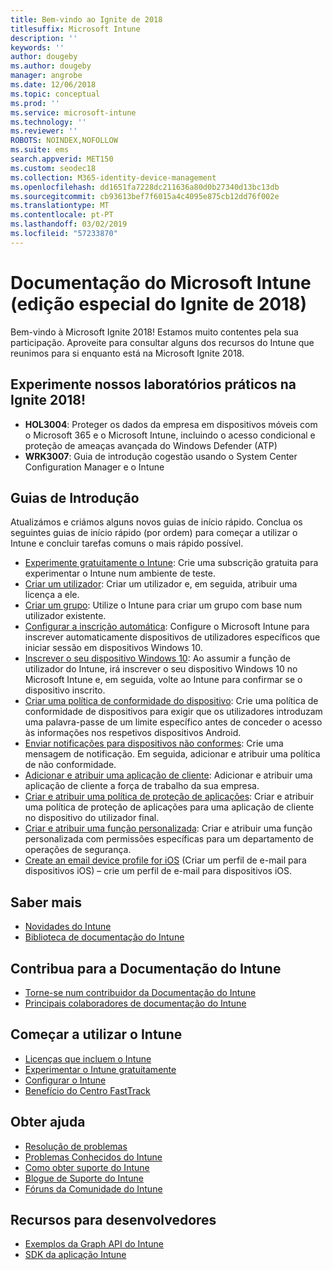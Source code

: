 ```yaml
---
title: Bem-vindo ao Ignite de 2018
titlesuffix: Microsoft Intune
description: ''
keywords: ''
author: dougeby
ms.author: dougeby
manager: angrobe
ms.date: 12/06/2018
ms.topic: conceptual
ms.prod: ''
ms.service: microsoft-intune
ms.technology: ''
ms.reviewer: ''
ROBOTS: NOINDEX,NOFOLLOW
ms.suite: ems
search.appverid: MET150
ms.custom: seodec18
ms.collection: M365-identity-device-management
ms.openlocfilehash: dd1651fa7228dc211636a80d0b27340d13bc13db
ms.sourcegitcommit: cb93613bef7f6015a4c4095e875cb12dd76f002e
ms.translationtype: MT
ms.contentlocale: pt-PT
ms.lasthandoff: 03/02/2019
ms.locfileid: "57233870"
---
```

# <a name="microsoft-intune-documentation-40ignite-2018-special-edition41"></a>Documentação do Microsoft Intune &#40;edição especial do Ignite de 2018&#41;
Bem-vindo à Microsoft Ignite 2018! Estamos muito contentes pela sua participação. Aproveite para consultar alguns dos recursos do Intune que reunimos para si enquanto está na Microsoft Ignite 2018.

## <a name="try-our-hands-on-labs-at-ignite-2018"></a>Experimente nossos laboratórios práticos na Ignite 2018!
- **HOL3004**: Proteger os dados da empresa em dispositivos móveis com o Microsoft 365 e o Microsoft Intune, incluindo o acesso condicional e proteção de ameaças avançada do Windows Defender (ATP)
- **WRK3007**: Guia de introdução cogestão usando o System Center Configuration Manager e o Intune

## <a name="quickstarts"></a>Guias de Introdução
Atualizámos e criámos alguns novos guias de início rápido. Conclua os seguintes guias de início rápido (por ordem) para começar a utilizar o Intune e concluir tarefas comuns o mais rápido possível.

- [Experimente gratuitamente o Intune](free-trial-sign-up.md): Crie uma subscrição gratuita para experimentar o Intune num ambiente de teste.    
- [Criar um utilizador](quickstart-create-user.md): Criar um utilizador e, em seguida, atribuir uma licença a ele.
- [Criar um grupo](quickstart-create-group.md): Utilize o Intune para criar um grupo com base num utilizador existente.
- [Configurar a inscrição automática](quickstart-setup-auto-enrollment.md): Configure o Microsoft Intune para inscrever automaticamente dispositivos de utilizadores específicos que iniciar sessão em dispositivos Windows 10.
- [Inscrever o seu dispositivo Windows 10](quickstart-enroll-windows-device.md): Ao assumir a função de utilizador do Intune, irá inscrever o seu dispositivo Windows 10 no Microsoft Intune e, em seguida, volte ao Intune para confirmar se o dispositivo inscrito.
- [Criar uma política de conformidade do dispositivo](quickstart-set-password-length-android.md): Crie uma política de conformidade de dispositivos para exigir que os utilizadores introduzam uma palavra-passe de um limite específico antes de conceder o acesso às informações nos respetivos dispositivos Android.
- [Enviar notificações para dispositivos não conformes](quickstart-send-notification.md): Crie uma mensagem de notificação. Em seguida, adicionar e atribuir uma política de não conformidade.
- [Adicionar e atribuir uma aplicação de cliente](quickstart-add-assign-app.md): Adicionar e atribuir uma aplicação de cliente a força de trabalho da sua empresa.
- [Criar e atribuir uma política de proteção de aplicações](quickstart-create-assign-app-policy.md): Criar e atribuir uma política de proteção de aplicações para uma aplicação de cliente no dispositivo do utilizador final. 
- [Criar e atribuir uma função personalizada](quickstart-create-custom-role.md): Criar e atribuir uma função personalizada com permissões específicas para um departamento de operações de segurança. 
- [Create an email device profile for iOS](quickstart-email-profile.md) (Criar um perfil de e-mail para dispositivos iOS) – crie um perfil de e-mail para dispositivos iOS.

## <a name="learn"></a>Saber mais
- [Novidades do Intune](whats-new.md)
- [Biblioteca de documentação do Intune](https://docs.microsoft.com/intune/)

## <a name="contribute-to-docs"></a>Contribua para a Documentação do Intune
- [Torne-se num contribuidor da Documentação do Intune](https://github.com/MicrosoftDocs/IntuneDocs/blob/master/README.md)  
- [Principais colaboradores de documentação do Intune](https://github.com/MicrosoftDocs/IntuneDocs/graphs/contributors?from=2018-10-01&to=2019-12-31&type=c)  

## <a name="start-using-intune"></a>Começar a utilizar o Intune
- [Licenças que incluem o Intune](licenses.md)
- [Experimentar o Intune gratuitamente](free-trial-sign-up.md)
- [Configurar o Intune](setup-steps.md)
- [Benefício do Centro FastTrack](https://docs.microsoft.com/enterprise-mobility-security/Solutions/enterprise-mobility-fasttrack-program)

## <a name="get-help"></a>Obter ajuda
- [Resolução de problemas](help-desk-operators.md)
- [Problemas Conhecidos do Intune](known-issues.md)
- [Como obter suporte do Intune](get-support.md)
- [Blogue de Suporte do Intune](https://blogs.technet.microsoft.com/intunesupport/)
- [Fóruns da Comunidade do Intune](https://techcommunity.microsoft.com/t5/Enterprise-Mobility-Security/ct-p/EMS)

## <a name="developer-resources"></a>Recursos para desenvolvedores
- [Exemplos da Graph API do Intune](https://github.com/microsoftgraph/powershell-intune-samples)
- [SDK da aplicação Intune](app-sdk-get-started.md)

